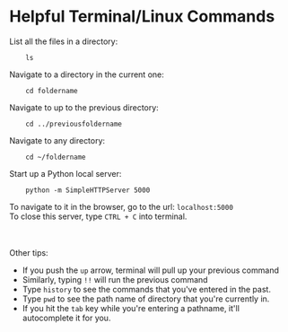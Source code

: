 # Helpful Terminal/Linux Commands

List all the files in a directory:
		
		ls
		
	
Navigate to a directory in the current one:

		cd foldername
		

Navigate to up to the previous directory:

		cd ../previousfoldername
		

Navigate to any directory:

		cd ~/foldername
		

Start up a Python local server:   
  

		python -m SimpleHTTPServer 5000 

To navigate to it in the browser, go to the url: `localhost:5000`		
To close this server, type `CTRL + C` into terminal.  	



</br></br>Other tips: 

- If you push the `up` arrow, terminal will pull up your previous command
- Similarly, typing `!!` will run the previous command
- Type `history` to see the commands that you've entered in the past. 
- Type `pwd` to see the path name of directory that you're currently in. 
- If you hit the `tab` key while you're entering a pathname, it'll autocomplete it for you.



		
		